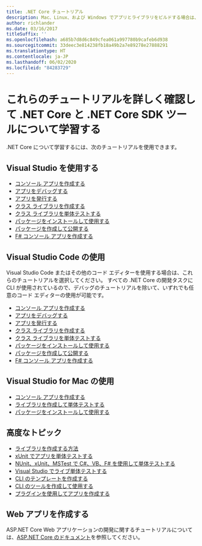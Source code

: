 ```yaml
---
title: .NET Core チュートリアル
description: Mac、Linux、および Windows でアプリとライブラリをビルドする場合は、.NET Core について学習するためのチュートリアルに従ってください。
author: richlander
ms.date: 03/16/2017
titleSuffix: ''
ms.openlocfilehash: a685b7d8d6c849cfea061a997780b9cafeb6d938
ms.sourcegitcommit: 33deec3e814238fb18a49b2a7e89278e27888291
ms.translationtype: HT
ms.contentlocale: ja-JP
ms.lasthandoff: 06/02/2020
ms.locfileid: "84283729"
---
```

# <a name="learn-net-core-and-the-net-core-sdk-tools-by-exploring-these-tutorials"></a>これらのチュートリアルを詳しく確認して .NET Core と .NET Core SDK ツールについて学習する

.NET Core について学習するには、次のチュートリアルを使用できます。

## <a name="use-visual-studio"></a>Visual Studio を使用する

- [コンソール アプリを作成する](with-visual-studio.md)
- [アプリをデバッグする](debugging-with-visual-studio.md)
- [アプリを発行する](publishing-with-visual-studio.md)
- [クラス ライブラリを作成する](library-with-visual-studio.md)
- [クラス ライブラリを単体テストする](testing-library-with-visual-studio.md)
- [パッケージをインストールして使用する](/nuget/quickstart/install-and-use-a-package-in-visual-studio)
- [パッケージを作成して公開する](/nuget/quickstart/create-and-publish-a-package-using-visual-studio)
- [F# コンソール アプリを作成する](../../fsharp/get-started/get-started-visual-studio.md)

## <a name="use-visual-studio-code"></a>Visual Studio Code の使用

Visual Studio Code またはその他のコード エディターを使用する場合は、これらのチュートリアルを選択してください。 すべての .NET Core の開発タスクに CLI が使用されているので、デバッグのチュートリアルを除いて、いずれでも任意のコード エディターの使用が可能です。

- [コンソール アプリを作成する](with-visual-studio-code.md)
- [アプリをデバッグする](debugging-with-visual-studio-code.md)
- [アプリを発行する](publishing-with-visual-studio-code.md)
- [クラス ライブラリを作成する](library-with-visual-studio-code.md)
- [クラス ライブラリを単体テストする](testing-library-with-visual-studio-code.md)
- [パッケージをインストールして使用する](/nuget/quickstart/install-and-use-a-package-using-the-dotnet-cli)
- [パッケージを作成して公開する](/nuget/quickstart/create-and-publish-a-package-using-the-dotnet-cli)
- [F# コンソール アプリを作成する](../../fsharp/get-started/get-started-vscode.md)

## <a name="use-visual-studio-for-mac"></a>Visual Studio for Mac の使用

- [コンソール アプリを作成する](using-on-mac-vs.md)
- [ライブラリを作成して単体テストする](using-on-mac-vs-full-solution.md)
- [パッケージをインストールして使用する](/nuget/quickstart/install-and-use-a-package-in-visual-studio-mac)

## <a name="advanced-topics"></a>高度なトピック

- [ライブラリを作成する方法](libraries.md)
- [xUnit でアプリを単体テストする](testing-with-cli.md)
- [NUnit、xUnit、MSTest で C#、VB、F# を使用して単体テストする](../testing/index.md)
- [Visual Studio でライブ単体テストする](/visualstudio/test/live-unit-testing-start)
- [CLI のテンプレートを作成する](cli-templates-create-item-template.md)
- [CLI のツールを作成して使用する](../tools/global-tools-how-to-create.md)
- [プラグインを使用してアプリを作成する](creating-app-with-plugin-support.md)

## <a name="create-web-apps"></a>Web アプリを作成する

ASP.NET Core Web アプリケーションの開発に関するチュートリアルについては、[ASP.NET Core のドキュメント](/aspnet/core/)を参照してください。
